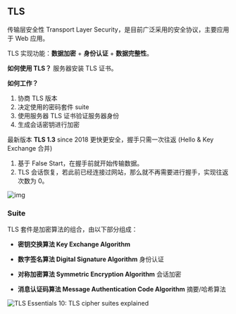 ## TLS

传输层安全性 Transport Layer Security，是目前广泛采用的安全协议，主要应用于 Web 应用。

TLS 实现功能：**数据加密** + **身份认证** + **数据完整性**。

**如何使用 TLS？** 服务器安装 TLS 证书。

**如何工作？**

1. 协商 TLS 版本
2. 决定使用的密码套件 suite
3. 使用服务器 TLS 证书验证服务器身份
4. 生成会话密钥进行加密

最新版本 **TLS 1.3** since 2018 更快更安全，握手只需一次往返 (Hello & Key Exchange 合并)

1. 基于 False Start，在握手前就开始传输数据。
2. TLS 会话恢复，若此前已经连接过网站，那么就不再需要进行握手，实现往返次数为 0。



![img](https://cyberhoot.com/wp-content/uploads/2020/02/ssl2buy-tls12-13.jpg)

### Suite

TLS 套件是加密算法的组合，由以下部分组成：

- **密钥交换算法 Key Exchange Algorithm** 

- **数字签名算法 Digital Signature Algorithm** 身份认证

- **对称加密算法 Symmetric Encryption Algorithm** 会话加密

- **消息认证码算法 Message Authentication Code Algorithm** 摘要/哈希算法

  

![TLS Essentials 10: TLS cipher suites explained](https://i.ytimg.com/vi/mFdDap9A9-Q/maxresdefault.jpg)